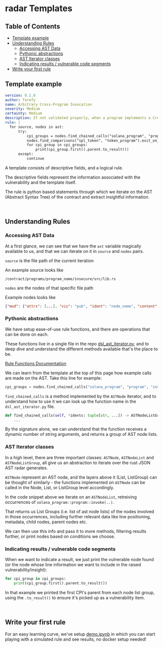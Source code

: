 # radar Templates

## Table of Contents

- [Template example](#template-example)
- [Understanding Rules](#understanding-rules)
  - [Accessing AST Data](#accessing-ast-data)
  - [Pythonic abstractions](#pythonic-abstractions)
  - [AST Iterator classes](#ast-iterator-classes)
  - [Indicating results / vulnerable code segments](#indicating-results--vulnerable-code-segments)
- [Write your first rule](#write-your-first-rule)

## Template example

```yaml
version: 0.1.0
author: forefy
name: Arbitrary Cross-Program Invocation
severity: Medium
certainty: Medium
description: If not validated properly, when a program implements a Cross-Program Invocation, callers of the program may provide an arbitrary or untrusted program - manipulating the program to call instructions on an untrusted target program.
rule: |
  for source, nodes in ast:
      try:
          cpi_groups = nodes.find_chained_calls("solana_program", "program", "invoke").exit_on_none()
          nodes.find_comparisons("spl_token", "token_program").exit_on_value()
          for cpi_group in cpi_groups:
              print(cpi_group.first().parent.to_result())
      except:
          continue
```

A template consists of descriptive fields, and a logical rule.

The descriptive fields represent the information associated with the vulnerability and the template itself.

The rule is python based statements through which we iterate on the AST (Abstract Syntax Tree) of the contract and extract insightful information.

<br />

## Understanding Rules

### Accessing AST Data

At a first glance, we can see that we have the `ast` variable magically available to us, and that we can iterate on it in `source` and `nodes` pairs.

`source` is the file path of the current iteration

An example source looks like

```
/contract/programs/program_name/insecure/src/lib.rs
```

`nodes` are the nodes of that specific file path

Example nodes looks like

```json
{"mod": {"attrs": [...], "vis": "pub", "ident": "node_name", "content": [...], "src": {...}}}
```

### Pythonic abstractions

We have setup ease-of-use rule functions, and there are operations that can be done on each.

These functions live in a single file in the repo [dsl_ast_iterator.py](https://github.com/auditware/radar/blob/main/api/utils/dsl/dsl_ast_iterator.py), and to deep dive and understand the different methods available that's the place to be.

[Rule Functions Documentation](https://github.com/auditware/radar/wiki/Rule-Functions)

We can learn from the template at the top of this page how example calls are made on the AST. Take this line for example:

```python
cpi_groups = nodes.find_chained_calls("solana_program", "program", "invoke").exit_on_none()
```

`find_chained_calls` is a method implemented by the `ASTNode` iterator, and to understand how to use it we can look up the function name in the `dsl_ast_iterator.py` file.

```python
def find_chained_calls(self, *idents: tuple[str, ...]) -> ASTNodeListGroup:
    ...
```

By the signature alone, we can understand that the function receives a dynamic number of string arguments, and returns a group of AST node lists.

### AST Iterator classes

In a high level, there are three important classes: `ASTNode`, `ASTNodeList` and `ASTNodeListGroup`, all give us an abstraction to iterate over the rust JSON AST radar generates.

`ASTNode` represent an AST node, and the layers above it (List, ListGroup) can be thought of similarly - the functions implemented on `ASTNode` can be called in the Node, List, or ListGroup level accordingly.

In the code snippet above we iterate on an `ASTNodeList`, retreiving occurrences of `solana_program::program::invoke(..)`.

That returns us List Groups (i.e. list of ast node lists) of the nodes involved in those occurrences, including further relevant data like line positioning, metadata, child nodes, parent nodes etc.

We can then use this info and pass it to more methods, filtering results further, or print nodes based on conditions we choose.

### Indicating results / vulnerable code segments

When we want to indicate a result, we just print the vulnerable node found (or the node whose line information we want to include in the raised vulnerability/insight):

```python
for cpi_group in cpi_groups:
    print(cpi_group.first().parent.to_result())
```

In that example we printed the first CPI's parent from each node list group, using the `.to_result()` to ensure it's picked up as a vulnerability item.

<br />

## Write your first rule

For an easy learning curve, we've setup [demo.ipynb](https://github.com/auditware/radar/blob/main/demo.ipynb) in which you can start playing with a simulated rule and see results, no docker setup needed!
